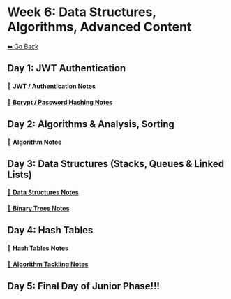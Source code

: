 # Week 6: Data Structures, Algorithms, Advanced Content
[⬅ Go Back](./README.md)

## Day 1: JWT Authentication
#### [🔗 JWT / Authentication Notes](/junior-phase/day-24-authentication/authentication.md)
#### [🔗 Bcrypt / Password Hashing Notes](/junior-phase/day-24-authentication/password-hashing.md)

## Day 2: Algorithms & Analysis, Sorting
#### [🔗 Algorithm Notes](/junior-phase/day-25-algorithms-sorting/algos.md)

## Day 3: Data Structures (Stacks, Queues & Linked Lists)
#### [🔗 Data Structures Notes](./junior-phase/day-26-data-structures/data-structures.md)
#### [🔗 Binary Trees Notes](./junior-phase/day-26-data-structures/binary-trees.md)


## Day 4: Hash Tables
#### [🔗 Hash Tables Notes](./junior-phase/day-27-hash-tables/hash-tables.md)
#### [🔗 Algorithm Tackling Notes](./junior-phase/day-27-hash-tables/algo-tackling.md)

## Day 5: Final Day of Junior Phase!!!
<!-- #### [🔗 React Forms](./day-18-react-forms/react-forms.md) -->